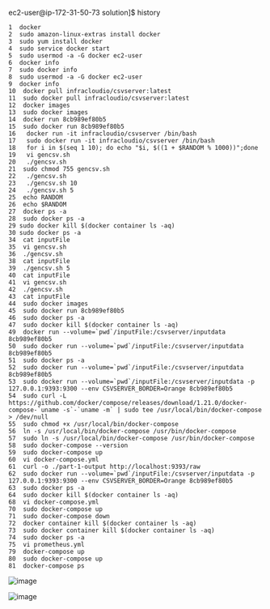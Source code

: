 

ec2-user@ip-172-31-50-73 solution]$ history

    1  docker
    2  sudo amazon-linux-extras install docker
    3  sudo yum install docker
    4  sudo service docker start
    5  sudo usermod -a -G docker ec2-user
    6  docker info
    7  sudo docker info
    8  sudo usermod -a -G docker ec2-user
    9  docker info
    10  docker pull infracloudio/csvserver:latest
    11  sudo docker pull infracloudio/csvserver:latest
    12  docker images
    13  sudo docker images
    14  docker run 8cb989ef80b5
    15  sudo docker run 8cb989ef80b5
    16   docker run -it infracloudio/csvserver /bin/bash
    17   sudo docker run -it infracloudio/csvserver /bin/bash
    18   for i in $(seq 1 10); do echo "$i, $((1 + $RANDOM % 1000))";done
    19   vi gencsv.sh
    20   ./gencsv.sh
    21  sudo chmod 755 gencsv.sh
    22   ./gencsv.sh
    23   ./gencsv.sh 10
    24   ./gencsv.sh 5
    25  echo RANDOM
    26  echo $RANDOM
    27  docker ps -a
    28  sudo docker ps -a
    29 sudo docker kill $(docker container ls -aq)
    30 sudo docker ps -a
    34  cat inputFile
    35  vi gencsv.sh
    36  ./gencsv.sh
    38  cat inputFile
    39  ./gencsv.sh 5
    40  cat inputFile
    41  vi gencsv.sh
    42  ./gencsv.sh
    43  cat inputFile
    44  sudo docker images
    45  sudo docker run 8cb989ef80b5
    46  sudo docker ps -a
    47  sudo docker kill $(docker container ls -aq)
    49  docker run --volume=`pwd`/inputFile:/csvserver/inputdata 8cb989ef80b5
    50  sudo docker run --volume=`pwd`/inputFile:/csvserver/inputdata 8cb989ef80b5
    51  sudo docker ps -a
    52  sudo docker run --volume=`pwd`/inputFile:/csvserver/inputdata 8cb989ef80b5
    53  sudo docker run --volume=`pwd`/inputFile:/csvserver/inputdata -p 127.0.0.1:9393:9300 --env CSVSERVER_BORDER=Orange 8cb989ef80b5
    54  sudo curl -L https://github.com/docker/compose/releases/download/1.21.0/docker-compose-`uname -s`-`uname -m` | sudo tee /usr/local/bin/docker-compose > /dev/null
    55  sudo chmod +x /usr/local/bin/docker-compose
    56  ln -s /usr/local/bin/docker-compose /usr/bin/docker-compose
    57  sudo ln -s /usr/local/bin/docker-compose /usr/bin/docker-compose
    58  sudo docker-compose --version
    59  sudo docker-compose up
    60  vi docker-compose.yml
    61  curl -o ./part-1-output http://localhost:9393/raw
    62  sudo docker run --volume=`pwd`/inputFile:/csvserver/inputdata -p 127.0.0.1:9393:9300 --env CSVSERVER_BORDER=Orange 8cb989ef80b5
    63  sudo docker ps -a
    64  sudo docker kill $(docker container ls -aq)
    68  vi docker-compose.yml
    70  sudo docker-compose up
    71  sudo docker-compose down
    72  docker container kill $(docker container ls -aq)
    73  sudo docker container kill $(docker container ls -aq)
    74  sudo docker ps -a
    75  vi prometheus.yml
    79  docker-compose up
    80  sudo docker-compose up
    81  docker-compose ps

    
 ![image](https://user-images.githubusercontent.com/40487138/115357634-7868ab00-a1da-11eb-90ea-f6953f12b13d.png)
  

![image](https://user-images.githubusercontent.com/40487138/115356954-c4672000-a1d9-11eb-9658-e51dfd51e91f.png)
